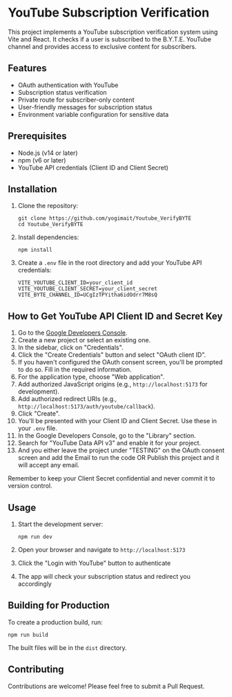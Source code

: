 # YouTube Subscription Verification

This project implements a YouTube subscription verification system using Vite and React. It checks if a user is subscribed to the B.Y.T.E. YouTube channel and provides access to exclusive content for subscribers.

## Features

- OAuth authentication with YouTube
- Subscription status verification
- Private route for subscriber-only content
- User-friendly messages for subscription status
- Environment variable configuration for sensitive data

## Prerequisites

- Node.js (v14 or later)
- npm (v6 or later)
- YouTube API credentials (Client ID and Client Secret)

## Installation

1. Clone the repository:
   ```
   git clone https://github.com/yogimait/Youtube_VerifyBYTE
   cd Youtube_VerifyBYTE
   ```

2. Install dependencies:
   ```
   npm install
   ```

3. Create a `.env` file in the root directory and add your YouTube API credentials:
   ```
   VITE_YOUTUBE_CLIENT_ID=your_client_id
   VITE_YOUTUBE_CLIENT_SECRET=your_client_secret
   VITE_BYTE_CHANNEL_ID=UCgIzTPYitha6idOdrr7M8sQ
   ```

## How to Get YouTube API Client ID and Secret Key

1. Go to the [Google Developers Console](https://console.developers.google.com/).
2. Create a new project or select an existing one.
3. In the sidebar, click on "Credentials".
4. Click the "Create Credentials" button and select "OAuth client ID".
5. If you haven't configured the OAuth consent screen, you'll be prompted to do so. Fill in the required information.
6. For the application type, choose "Web application".
7. Add authorized JavaScript origins (e.g., `http://localhost:5173` for development).
8. Add authorized redirect URIs (e.g., `http://localhost:5173/auth/youtube/callback`).
9. Click "Create".
10. You'll be presented with your Client ID and Client Secret. Use these in your `.env` file.
11. In the Google Developers Console, go to the "Library" section.
12. Search for "YouTube Data API v3" and enable it for your project.
13. And you either leave the project under "TESTING" on the OAuth consent screen and add the Email to run the code OR Publish this project and it will accept any email.

Remember to keep your Client Secret confidential and never commit it to version control.

## Usage

1. Start the development server:
   ```
   npm run dev
   ```

2. Open your browser and navigate to `http://localhost:5173`

3. Click the "Login with YouTube" button to authenticate

4. The app will check your subscription status and redirect you accordingly

## Building for Production

To create a production build, run:

```
npm run build
```

The built files will be in the `dist` directory.

## Contributing

Contributions are welcome! Please feel free to submit a Pull Request.
